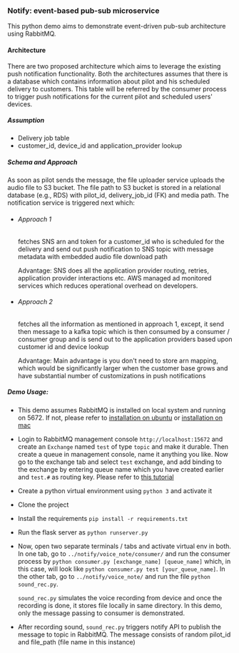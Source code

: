 ### Notify: event-based pub-sub microservice

This python demo aims to demonstrate event-driven pub-sub architecture using RabbitMQ. 

#### Architecture
There are two proposed architecture which aims to leverage the existing push notification functionality.
Both the architectures assumes that there is a database which contains information about pilot and his scheduled delivery to customers.
This table will be referred by the consumer process to trigger push notifications for the current pilot and scheduled users' devices.

##### Assumption
* Delivery job table
* customer_id, device_id and application_provider lookup 


##### Schema and Approach 
As soon as pilot sends the message, the file uploader service uploads the audio file to S3 bucket.
The file path to S3 bucket is stored in a relational database (e.g., RDS) with pilot_id, delivery_job_id (FK) and media path.
The notification service is triggered next which:

* ###### Approach 1
    fetches SNS arn and token for a customer_id who is scheduled for the delivery and
    send out push notification to SNS topic with message metadata with embedded audio file download path
    
    Advantage: SNS does all the application provider routing, retries, application provider interactions etc.
    AWS managed ad monitored services which reduces operational overhead on developers.  

* ###### Approach 2
    fetches all the information as mentioned in approach 1, except,
    it send then message to a kafka topic which is then consumed by a consumer / consumer group
    and is send out to the application providers based upon customer id and device lookup
    
    Advantage: Main advantage is you don't need to store arn mapping, which would be significantly larger when the customer base grows and have substantial number of customizations in push notifications
    
##### Demo Usage:
* This demo assumes RabbitMQ is installed on local system and running on 5672.
If not, please refer to [installation on ubuntu](https://tecadmin.net/install-rabbitmq-server-on-ubuntu/) or 
[installation on mac](https://www.rabbitmq.com/install-homebrew.html)
* Login to RabbitMQ management console `http://localhost:15672` and create an `Exchange` named `test` of type `topic` and make it durable. Then create a queue in management console, name it anything you like. Now go to the exchange tab and select `test` exchange, and add binding to the exchange by entering queue name which you have created earlier and `test.#` as routing key.
Please refer to [this tutorial](https://www.youtube.com/watch?v=eic-CUNdLLA)
* Create a python virtual environment using `python 3` and activate it
* Clone the project
* Install the requirements `pip install -r requirements.txt`
* Run the flask server as `python runserver.py`
* Now, open two separate terminals / tabs and activate virtual env in both.
In one tab, go to `../notify/voice_note/consumer/` and run the consumer process by `python consumer.py [exchange_name] [queue_name]` which, in this case, will look like `python consumer.py test [your_queue_name]`.
In the other tab, go to `../notify/voice_note/` and run the file `python sound_rec.py`.

   `sound_rec.py` simulates the voice recording from device and once the recording is done, it stores file locally in same directory.
   In this demo, only the message passing to consumer is demonstrated.
* After recording sound, `sound_rec.py` triggers notify API to publish the message to topic in RabbitMQ. The message consists of random pilot_id and file_path (file name in this instance)
